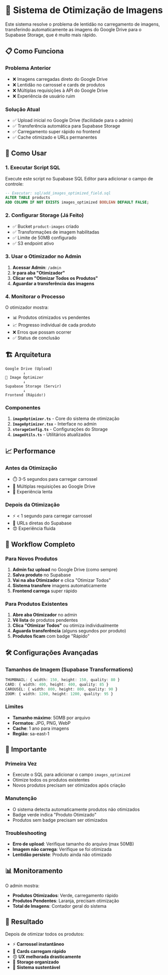 # 🚀 Sistema de Otimização de Imagens

Este sistema resolve o problema de lentidão no carregamento de imagens, transferindo automaticamente as imagens do Google Drive para o Supabase Storage, que é muito mais rápido.

## 📋 Como Funciona

### Problema Anterior
- ❌ Imagens carregadas direto do Google Drive
- ❌ Lentidão no carrossel e cards de produtos  
- ❌ Múltiplas requisições à API do Google Drive
- ❌ Experiência de usuário ruim

### Solução Atual
- ✅ Upload inicial no Google Drive (facilidade para o admin)
- ✅ Transferência automática para Supabase Storage
- ✅ Carregamento super rápido no frontend
- ✅ Cache otimizado e URLs permanentes

## 🔧 Como Usar

### 1. Executar Script SQL
Execute este script no Supabase SQL Editor para adicionar o campo de controle:

```sql
-- Executar: sql/add_images_optimized_field.sql
ALTER TABLE products 
ADD COLUMN IF NOT EXISTS images_optimized BOOLEAN DEFAULT FALSE;
```

### 2. Configurar Storage (Já Feito)
- ✅ Bucket `product-images` criado
- ✅ Transformações de imagem habilitadas
- ✅ Limite de 50MB configurado
- ✅ S3 endpoint ativo

### 3. Usar o Otimizador no Admin

1. **Acessar Admin**: `/admin`
2. **Ir para aba "Otimizador"**
3. **Clicar em "Otimizar Todos os Produtos"**
4. **Aguardar a transferência das imagens**

### 4. Monitorar o Processo

O otimizador mostra:
- 📊 Produtos otimizados vs pendentes
- 📈 Progresso individual de cada produto
- ❌ Erros que possam ocorrer
- ✅ Status de conclusão

## 🏗️ Arquitetura

```
Google Drive (Upload)
        ↓
🔄 Image Optimizer
        ↓
Supabase Storage (Servir)
        ↓
Frontend (Rápido!)
```

### Componentes

1. **`imageOptimizer.ts`** - Core do sistema de otimização
2. **`ImageOptimizer.tsx`** - Interface no admin
3. **`storageConfig.ts`** - Configurações do Storage
4. **`imageUtils.ts`** - Utilitários atualizados

## 📈 Performance

### Antes da Otimização
- ⏱️ 3-5 segundos para carregar carrossel
- 📡 Múltiplas requisições ao Google Drive
- 🐌 Experiência lenta

### Depois da Otimização  
- ⚡ < 1 segundo para carregar carrossel
- 🚀 URLs diretas do Supabase
- 😍 Experiência fluida

## 🔄 Workflow Completo

### Para Novos Produtos
1. **Admin faz upload** no Google Drive (como sempre)
2. **Salva produto** no Supabase
3. **Vai na aba Otimizador** e clica "Otimizar Todos"
4. **Sistema transfere** imagens automaticamente
5. **Frontend carrega** super rápido

### Para Produtos Existentes
1. **Abre aba Otimizador** no admin
2. **Vê lista** de produtos pendentes
3. **Clica "Otimizar Todos"** ou otimiza individualmente
4. **Aguarda transferência** (alguns segundos por produto)
5. **Produtos ficam** com badge "Rápido"

## 🛠️ Configurações Avançadas

### Tamanhos de Imagem (Supabase Transformations)
```typescript
THUMBNAIL: { width: 150, height: 150, quality: 80 }
CARD: { width: 400, height: 400, quality: 85 }
CAROUSEL: { width: 800, height: 800, quality: 90 }
ZOOM: { width: 1200, height: 1200, quality: 95 }
```

### Limites
- **Tamanho máximo**: 50MB por arquivo
- **Formatos**: JPG, PNG, WebP
- **Cache**: 1 ano para imagens
- **Região**: sa-east-1

## 🚨 Importante

### Primeira Vez
- Execute o SQL para adicionar o campo `images_optimized`
- Otimize todos os produtos existentes
- Novos produtos precisam ser otimizados após criação

### Manutenção
- O sistema detecta automaticamente produtos não otimizados
- Badge verde indica "Produto Otimizado"
- Produtos sem badge precisam ser otimizados

### Troubleshooting
- **Erro de upload**: Verifique tamanho do arquivo (max 50MB)
- **Imagem não carrega**: Verifique se foi otimizada
- **Lentidão persiste**: Produto ainda não otimizado

## 📊 Monitoramento

O admin mostra:
- **Produtos Otimizados**: Verde, carregamento rápido
- **Produtos Pendentes**: Laranja, precisam otimização  
- **Total de Imagens**: Contador geral do sistema

## 🎯 Resultado

Depois de otimizar todos os produtos:
- ⚡ **Carrossel instantâneo**
- 🚀 **Cards carregam rápido**
- 😍 **UX melhorada drasticamente**
- 💾 **Storage organizado**
- 🔄 **Sistema sustentável**
